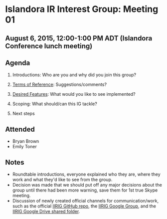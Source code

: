 # Islandora IR Interest Group: Meeting 01

## August 6, 2015, 12:00-1:00 PM ADT (Islandora Conference lunch meeting)

## Agenda

1. Introductions: Who are you and why did you join this group?

2. [Terms of Reference](https://github.com/Islandora/Islandora-IR-Interest-Group/blob/master/README.md): Suggestions/comments?

3. [Desired Features](https://groups.google.com/forum/#!topic/islandora-ir/UTogQUxDeOQ): What would you like to see implemented?

4. Scoping: What should/can this IG tackle? 

5. Next steps

## Attended
* Bryan Brown
* Emily Toner

## Notes
* Roundtable introductions, everyone explained who they are, where they work and what they'd like to see from the group.
* Decision was made that we should put off any major decisions about the group until there had been more warning, save them for 1st true Skype meeting.
* Discussion of newly created official channels for communication/work, such as the official [IIRIG GitHub repo](https://github.com/islandora-interest-groups/Islandora-IR-Interest-Group), the [IIRIG Google Group](https://groups.google.com/forum/#!forum/islandora-ir), and the [IIRIG Google Drive shared folder](https://groups.google.com/forum/#!forum/islandora-ir).

